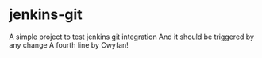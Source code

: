 # jenkins-git
A simple project to test jenkins git integration
And it should be triggered by any change
A fourth line by Cwyfan!
